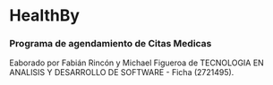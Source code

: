 <h1>HealthBy</h1>
<h3>Programa de agendamiento de Citas Medicas</h3>

Eaborado por Fabián Rincón y Michael Figueroa de TECNOLOGIA EN ANALISIS Y DESARROLLO DE SOFTWARE - Ficha (2721495).